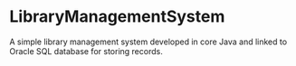 # LibraryManagementSystem
A simple library management system developed in core Java and linked to Oracle SQL database for storing records.
